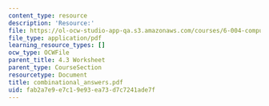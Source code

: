 ```yaml
---
content_type: resource
description: 'Resource:'
file: https://ol-ocw-studio-app-qa.s3.amazonaws.com/courses/6-004-computation-structures-spring-2017/fab2a7e9e7c19e93ea73d7c7241ade7f_combinational_answers.pdf
file_type: application/pdf
learning_resource_types: []
ocw_type: OCWFile
parent_title: 4.3 Worksheet
parent_type: CourseSection
resourcetype: Document
title: combinational_answers.pdf
uid: fab2a7e9-e7c1-9e93-ea73-d7c7241ade7f
---
```

